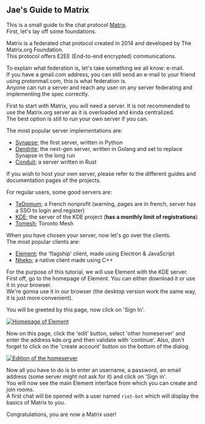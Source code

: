 ## Jae's Guide to Matrix

This is a small guide to the chat protocol [Matrix](https://matrix.org).  
First, let's lay off some foundations.

Matrix is a federated chat protocol created in 2014 and developed by The Matrix.org Foundation.  
This protocol offers E2EE (End-to-end encrypted) communications.

To explain what federation is, let's take something we all know: e-mail.  
If you have a gmail.com address, you can still send an e-mail to your friend using protonmail.com, this is what federation is.  
Anyone can run a server and reach any user on any server federating and implementing the spec correctly.

First to start with Matrix, you will need a server. It is not recommended to use the Matrix.org server as it is overloaded and kinda centralized.  
The best option is still to run your own server if you can.

The most popular server implementations are:

 * [Synapse](https://github.com/matrix-org/synapse); the first server, written in Python
 * [Dendrite](https://github.com/matrix-org/dendrite); the next-gen server, written in Golang and set to replace Synapse in the long run
 * [Conduit](https://conduit.rs/); a server written in Rust

If you wish to host your own server, please refer to the different guides and documentation pages of the projects.

For regular users, some good servers are:

 * [TeDomum](https://element.tedomum.net); a French nonprofit (warning, pages are in french, server has a SSO to login and register)
 * [KDE](https://webchat.kde.org); the server of the KDE project (**has a monthly limit of registrations**)
 * [Tomesh](https://chat.tomesh.net); Toronto Mesh

When you have chosen your server, now let's go over the clients.  
The most popular clients are:

 * [Element](https://element.io); the 'flagship' client, made using Electron & JavaScript
 * [Nheko](https://github.com/Nheko-Reborn/nheko); a native client made using C++

For the purpose of this tutorial, we will use Element with the KDE server.  
First off, go to the homepage of Element. You can either download it or use it in your browser.  
We're gonna use it in our browser (the desktop version work the same way, it is just more convenient).

You will be greeted by this page, now click on 'Sign In'.

[![Homepage of Element](https://bm.jae.fi/web/jae.fi/matrix/elementhomepage.png)](https://bm.jae.fi/web/jae.fi/matrix/elementhomepage.png)

Now on this page, click the 'edit' button, select 'other homeserver' and enter the address kde.org and then validate with 'continue'. Also, don't forget to click on the 'create account' button on the bottom of the dialog.

[![Edition of the homeserver](https://bm.jae.fi/web/jae.fi/matrix/matrixedit.png)](https://bm.jae.fi/web/jae.fi/matrix/matrixedit.png)

Now all you have to do is to enter an username, a password, an email address (some server might not ask for it) and click on 'Sign in'.  
You will now see the main Element interface from which you can create and join rooms.  
A first chat will be opened with a user named `riot-bot` which will display the basics of Matrix to you.

Congratulations, you are now a Matrix user!
